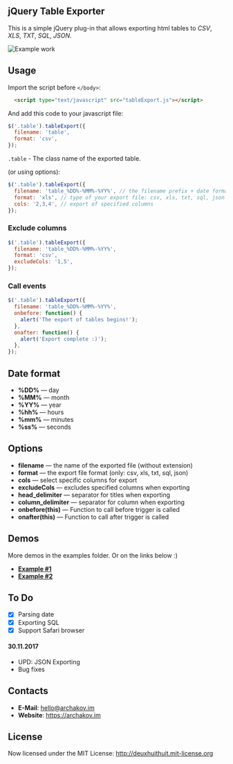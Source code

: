 ## jQuery Table Exporter

This is a simple jQuery plug-in that allows exporting html tables to _CSV_,
_XLS_, _TXT_, _SQL_, _JSON_.

![Example work](http://archakov.im/uploads/tableExport-1.gif)

## Usage

Import the script before `</body>`:

```html
  <script type="text/javascript" src="tableExport.js"></script>
```

And add this code to your javascript file:

```javascript
$('.table').tableExport({
  filename: 'table',
  format: 'csv',
});
```

`.table` - The class name of the exported table.

(or using options):

```javascript
$('.table').tableExport({
  filename: 'table_%DD%-%MM%-%YY%', // the filename prefix + date format (the extension is automatic)
  format: 'xls', // type of your export file: csv, xls, txt, sql, json
  cols: '2,3,4', // export of specified columns
});
```

### Exclude columns

```javascript
$('.table').tableExport({
  filename: 'table_%DD%-%MM%-%YY%',
  format: 'csv',
  excludeCols: '1,5',
});
```

### Call events

```javascript
$('.table').tableExport({
  filename: 'table_%DD%-%MM%-%YY%',
  onbefore: function() {
    alert('The export of tables begins!');
  },
  onafter: function() {
    alert('Export complete :)');
  },
});
```

## Date format
* **%DD%** — day
* **%MM%** — month
* **%YY%** — year
* **%hh%** — hours
* **%mm%** — minutes
* **%ss%** — seconds

## Options

* **filename** — the name of the exported file (without extension)
* **format** — the export file format (only: csv, xls, txt, sql, json)
* **cols** — select specific columns for export
* **excludeCols** — excludes specified columns when exporting
* **head_delimiter** — separator for titles when exporting
* **column_delimiter** — separator for column when exporting
* **onbefore(this)** — Function to call before trigger is called
* **onafter(this)** — Function to call after trigger is called

## Demos

More demos in the examples folder. Or on the links below :)

* **[Example #1](http://archakov.im/uploads/iframes/tableExport/example_1.html)**
* **[Example #2](http://archakov.im/uploads/iframes/tableExport/example_2.html)**

## To Do

* [x] Parsing date
* [x] Exporting SQL
* [x] Support Safari browser

#### 30.11.2017

* UPD: JSON Exporting
* Bug fixes

## Contacts
* **E-Mail**: <hello@archakov.im>
* **Website**: <https://archakov.im>

## License

Now licensed under the MIT License: <http://deuxhuithuit.mit-license.org>
